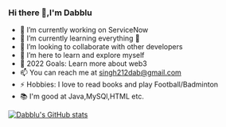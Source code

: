 ### Hi there 👋,I'm Dabblu 

- 🔭 I’m currently working on ServiceNow
- 🌱 I’m currently learning everything 🤣
- 👯 I’m looking to collaborate with other developers
- 🤔 I’m here to learn and explore myself
- 🥅 2022 Goals: Learn more about web3
- 📫 You can reach me at singh212dab@gmail.com
- ⚡ Hobbies: I love to read books and play Football/Badminton
- 📚 I'm good at Java,MySQl,HTML etc.


[![Dabblu's GitHub stats](https://github-readme-stats.vercel.app/api?username=Singh212dab&theme=radical&show_icons=true)](https://github.com/Singh212dab/github-readme-stats)
